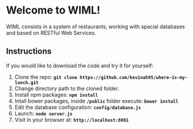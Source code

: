 Welcome to WIML!
===================
WIML consists in a system of restaurants, working with spacial databases and based on  RESTful Web Services.
## Instructions
If you would like to download the code and try it for yourself:
 1. Clone the repo: **`git clone https://github.com/kevinah95/where-is-my-lunch.git`**
 2. Change directory path to the cloned folder.
 3. Install npm packages: **`npm install`**
 4. Intall bower packages, inside **`/public`** folder execute: **`bower install`**
 5. Edit the database configuration: **`config/database.js`**
 6. Launch: **`node server.js`**
 7. Visit in your browser at: **`http://localhost:8081`**
